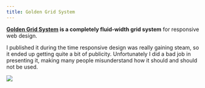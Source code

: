 ```yaml
---
title: Golden Grid System
---
```


**[Golden Grid System](http://goldengridsystem.com) is a completely fluid-width grid system** for responsive web design.

I published it during the time responsive design was really gaining steam, so it ended up getting quite a bit of publicity. Unfortunately I did a bad job in presenting it, making many people misunderstand how it should and should not be used.

![](/images/projects/golden-grid-system.jpg)
